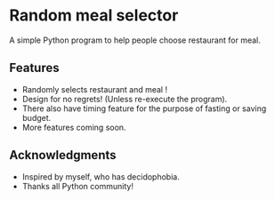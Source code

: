 # Random meal selector
A simple Python program to help people choose restaurant for meal.

## Features
- Randomly selects restaurant and meal !
- Design for no regrets! (Unless re-execute the program).
- There also have timing feature for the purpose of fasting or saving budget.
- More features coming soon.


## Acknowledgments
- Inspired by myself, who has decidophobia.
- Thanks all Python community!
  

